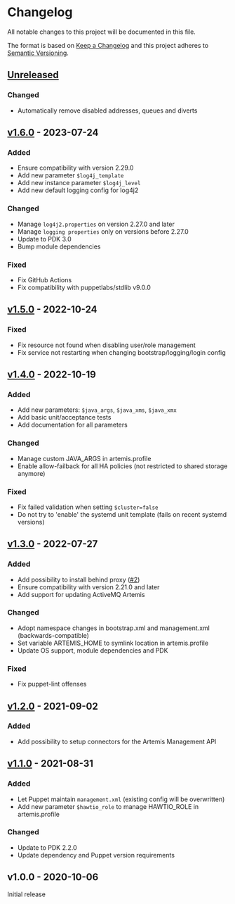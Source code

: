 # Changelog

All notable changes to this project will be documented in this file.

The format is based on [Keep a Changelog](http://keepachangelog.com/en/1.0.0/)
and this project adheres to [Semantic Versioning](http://semver.org/spec/v2.0.0.html).

## [Unreleased]

### Changed
* Automatically remove disabled addresses, queues and diverts

## [v1.6.0] - 2023-07-24

### Added
* Ensure compatibility with version 2.29.0
* Add new parameter `$log4j_template`
* Add new instance parameter `$log4j_level`
* Add new default logging config for log4j2

### Changed
* Manage `log4j2.properties` on version 2.27.0 and later
* Manage `logging properties` only on versions before 2.27.0
* Update to PDK 3.0
* Bump module dependencies

### Fixed
* Fix GitHub Actions
* Fix compatibility with puppetlabs/stdlib v9.0.0

## [v1.5.0] - 2022-10-24

### Fixed
* Fix resource not found when disabling user/role management
* Fix service not restarting when changing bootstrap/logging/login config

## [v1.4.0] - 2022-10-19

### Added
* Add new parameters: `$java_args`, `$java_xms`, `$java_xmx`
* Add basic unit/acceptance tests
* Add documentation for all parameters

### Changed
* Manage custom JAVA_ARGS in artemis.profile
* Enable allow-failback for all HA policies (not restricted to shared storage anymore)

### Fixed
* Fix failed validation when setting `$cluster=false`
* Do not try to 'enable' the systemd unit template (fails on recent systemd versions)

## [v1.3.0] - 2022-07-27

### Added
* Add possibility to install behind proxy ([#2])
* Ensure compatibility with version 2.21.0 and later
* Add support for updating ActiveMQ Artemis

### Changed
* Adopt namespace changes in bootstrap.xml and management.xml (backwards-compatible)
* Set variable ARTEMIS_HOME to symlink location in artemis.profile
* Update OS support, module dependencies and PDK

### Fixed
* Fix puppet-lint offenses

## [v1.2.0] - 2021-09-02

### Added
* Add possibility to setup connectors for the Artemis Management API

## [v1.1.0] - 2021-08-31

### Added
* Let Puppet maintain `management.xml` (existing config will be overwritten)
* Add new parameter `$hawtio_role` to manage HAWTIO_ROLE in artemis.profile

### Changed
* Update to PDK 2.2.0
* Update dependency and Puppet version requirements

## v1.0.0 - 2020-10-06
Initial release

[Unreleased]: https://github.com/markt-de/puppet-activemq/compare/v1.6.0...HEAD
[v1.6.0]: https://github.com/markt-de/puppet-activemq/compare/v1.5.0...v1.6.0
[v1.5.0]: https://github.com/markt-de/puppet-activemq/compare/v1.4.0...v1.5.0
[v1.4.0]: https://github.com/markt-de/puppet-activemq/compare/v1.3.0...v1.4.0
[v1.3.0]: https://github.com/markt-de/puppet-activemq/compare/v1.2.0...v1.3.0
[v1.2.0]: https://github.com/markt-de/puppet-activemq/compare/v1.1.0...v1.2.0
[v1.1.0]: https://github.com/markt-de/puppet-activemq/compare/v1.0.0...v1.1.0
[#2]: https://github.com/markt-de/puppet-activemq/pull/2
